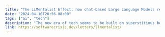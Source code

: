 ```yaml
---
title: "The LLMentalist Effect: how chat-based Large Language Models replicate the mechanisms of a psychic’s con"
date: "2024-04-10T20:56-08:00"
tags: ["ai", "tech"]
description: "The new era of tech seems to be built on superstitious behaviour"
link: https://softwarecrisis.dev/letters/llmentalist/
---
```

